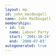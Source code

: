 ```yaml
---
layout: mp
id: john_macdougall
name: John MacDougall
memberships:
- id: lab
  name: Labour Party
  start: '2001-10-24'
  end: '2008-07-03'
autogenerated: true
---
```

